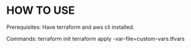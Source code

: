 # HOW TO USE
Prerequisites: Have terraform and aws cli installed.

Commands:
terraform init
terraform apply -var-file=custom-vars.tfvars
